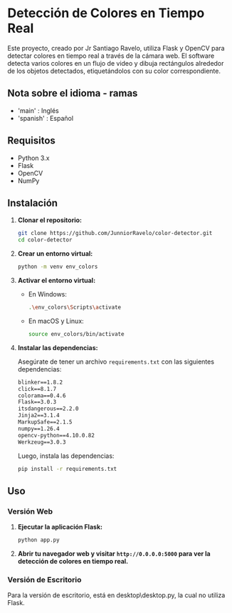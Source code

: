 # Detección de Colores en Tiempo Real

Este proyecto, creado por Jr Santiago Ravelo, utiliza Flask y OpenCV para detectar colores en tiempo real a través de la cámara web. El software detecta varios colores en un flujo de video y dibuja rectángulos alrededor de los objetos detectados, etiquetándolos con su color correspondiente.

## Nota sobre el idioma - ramas

- 'main' : Inglés
- 'spanish' : Español

## Requisitos

- Python 3.x
- Flask
- OpenCV
- NumPy

## Instalación

1. **Clonar el repositorio:**

    ```sh
    git clone https://github.com/JunniorRavelo/color-detector.git
    cd color-detector
    ```

2. **Crear un entorno virtual:**

    ```sh
    python -m venv env_colors
    ```

3. **Activar el entorno virtual:**

    - En Windows:
        ```sh
        .\env_colors\Scripts\activate
        ```
    - En macOS y Linux:
        ```sh
        source env_colors/bin/activate
        ```

4. **Instalar las dependencias:**

    Asegúrate de tener un archivo `requirements.txt` con las siguientes dependencias:

    ```txt
    blinker==1.8.2
    click==8.1.7
    colorama==0.4.6
    Flask==3.0.3
    itsdangerous==2.2.0
    Jinja2==3.1.4
    MarkupSafe==2.1.5
    numpy==1.26.4
    opencv-python==4.10.0.82
    Werkzeug==3.0.3
    ```

    Luego, instala las dependencias:

    ```sh
    pip install -r requirements.txt
    ```

## Uso

### Versión Web

1. **Ejecutar la aplicación Flask:**

    ```sh
    python app.py
    ```

2. **Abrir tu navegador web y visitar `http://0.0.0.0:5000` para ver la detección de colores en tiempo real.**

### Versión de Escritorio

Para la versión de escritorio, está en desktop\desktop.py, la cual no utiliza Flask.